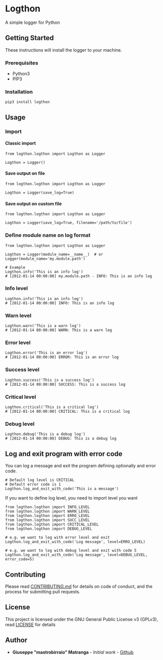 # Logthon

A simple logger for Python

## Getting Started

These instructions will install the logger to your machine.

### Prerequisites

* Python3
* PIP3

### Installation

```
pip3 install logthon
```

## Usage


### Import

#### Classic import

```
from logthon.logthon import Logthon as Logger

Logthon = Logger()
```

#### Save output on file

```
from logthon.logthon import Logthon as Logger

Logthon = Logger(save_log=True)
```

#### Save output on custom file

```
from logthon.logthon import Logthon as Logger

Logthon = Logger(save_log=True, filename='/path/to/file')
```

### Define module name on log format

```
from logthon.logthon import Logthon as Logger

Logthon = Logger(module_name=__name__)  # or Logger(module_name='my.module.path')

# Example
Logthon.info('This is an info log')
# [2012-01-14 00:00:00] my.module.path - INFO: This is an info log
```

### Info level

```
Logthon.info('This is an info log')
# [2012-01-14 00:00:00] INFO: This is an info log
```

### Warn level

```
Logthon.warn('This is a warn log')
# [2012-01-14 00:00:00] WARN: This is a warn log
```

### Error level

```
Logthon.error('This is an error log')
# [2012-01-14 00:00:00] ERROR: This is an error log
```

### Success level

```
Logthon.success('This is a success log')
# [2012-01-14 00:00:00] SUCCESS: This is a success log
```

### Critical level

```
Logthon.critical('This is a critical log')
# [2012-01-14 00:00:00] CRITICAL: This is a critical log
```

### Debug level

```
Logthon.debug('This is a debug log')
# [2012-01-14 00:00:00] DEBUG: This is a debug log
```

## Log and exit program with error code
You can log a message and exit the program defining optionally and error code.
```
# Default log level is CRITICAL
# Default error code is 1
Logthon.log_and_exit_with_code('This is a message')
```

If you want to define log level, you need to import level you want
```
from logthon.logthon import INFO_LEVEL
from logthon.logthon import WARN_LEVEL
from logthon.logthon import ERRO_LEVEL
from logthon.logthon import SUCC_LEVEL
from logthon.logthon import CRITICAL_LEVEL
from logthon.logthon import DEBUG_LEVEL

# e.g. we want to log with error level and exit
Logthon.log_and_exit_with_code('Log message', level=ERRO_LEVEL)

# e.g. we want to log with debug level and exit with code 5
Logthon.log_and_exit_with_code('Log message', level=DEBUG_LEVEL, error_code=5)
```

## Contributing

Please read [CONTRIBUTING.md](CONTRIBUTING.md) for details on code of conduct, and the process for submitting pull requests.

## License

This project is licensed under the GNU General Public License v3 (GPLv3), read [LICENSE](LICENSE) for details 

## Author

* **Giuseppe "mastrobirraio" Matranga** - *Initial work* - [Github](https://github.com/mastrobirraio)
